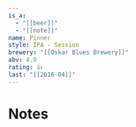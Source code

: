 ```yaml
---
is_a:
  - "[[beer]]"
  - "[[note]]"
name: Pinner
style: IPA - Session
brewery: "[[Oskar Blues Brewery]]"
abv: 4.9
rating: 👍
last: "[[2016-04]]"
---
```

# Notes

